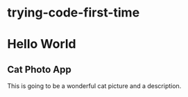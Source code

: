 # trying-code-first-time
<h1>Hello World</h1>
<h2>Cat Photo App</h2>
<p>This is going to be a wonderful cat picture and a description.</p>
<!-- 
<p>I'm about to find an adorable cat picture and upload it</p>
-->
